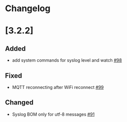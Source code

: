 # Changelog

# [3.2.2]

## Added

- add system commands for syslog level and watch [#98](https://github.com/emsesp/EMS-ESP32/issues/98)

## Fixed

- MQTT reconnecting after WiFi reconnect [#99](https://github.com/emsesp/EMS-ESP32/issues/99)

## Changed

- Syslog BOM only for utf-8 messages [#91](https://github.com/emsesp/EMS-ESP32/issues/91)
